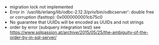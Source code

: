 - migration lock not implemented
- Error in `/usr/lib/erlang/lib/odbc-2.12.3/priv/bin/odbcserver': double free or corruption (fasttop): 0x0000000001cb75c0
- No guarantee that UUIDs will be encoded as UUIDs and not strings
- order by error (subquery integration test)
  see https://www.sqlpassion.at/archive/2015/05/25/the-ambiguity-of-the-order-by-in-sql-server/
